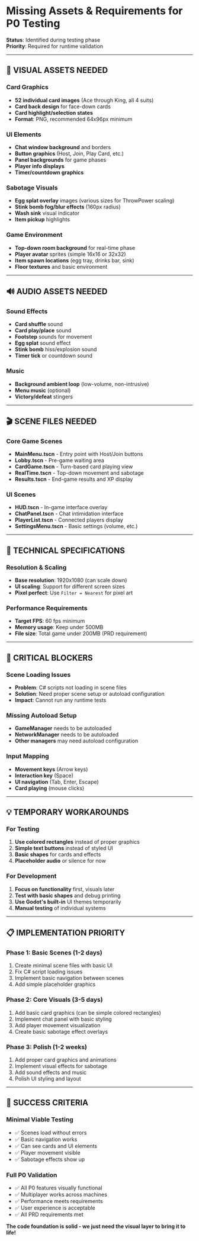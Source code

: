 # Missing Assets & Requirements for P0 Testing

**Status**: Identified during testing phase  
**Priority**: Required for runtime validation  

---

## 🎨 **VISUAL ASSETS NEEDED**

### Card Graphics
- **52 individual card images** (Ace through King, all 4 suits)
- **Card back design** for face-down cards
- **Card highlight/selection states**
- **Format**: PNG, recommended 64x96px minimum

### UI Elements  
- **Chat window background** and borders
- **Button graphics** (Host, Join, Play Card, etc.)
- **Panel backgrounds** for game phases
- **Player info displays**
- **Timer/countdown graphics**

### Sabotage Visuals
- **Egg splat overlay** images (various sizes for ThrowPower scaling)
- **Stink bomb fog/blur effects** (160px radius)
- **Wash sink** visual indicator
- **Item pickup** highlights

### Game Environment
- **Top-down room background** for real-time phase
- **Player avatar** sprites (simple 16x16 or 32x32)
- **Item spawn locations** (egg tray, drinks bar, sink)
- **Floor textures** and basic environment

---

## 🔊 **AUDIO ASSETS NEEDED**

### Sound Effects
- **Card shuffle** sound
- **Card play/place** sound  
- **Footstep** sounds for movement
- **Egg splat** sound effect
- **Stink bomb** hiss/explosion sound
- **Timer tick** or countdown sound

### Music
- **Background ambient loop** (low-volume, non-intrusive)
- **Menu music** (optional)
- **Victory/defeat** stingers

---

## 🎬 **SCENE FILES NEEDED**

### Core Game Scenes
- **MainMenu.tscn** - Entry point with Host/Join buttons
- **Lobby.tscn** - Pre-game waiting area
- **CardGame.tscn** - Turn-based card playing view
- **RealTime.tscn** - Top-down movement and sabotage
- **Results.tscn** - End-game results and XP display

### UI Scenes
- **HUD.tscn** - In-game interface overlay
- **ChatPanel.tscn** - Chat intimidation interface  
- **PlayerList.tscn** - Connected players display
- **SettingsMenu.tscn** - Basic settings (volume, etc.)

---

## 📐 **TECHNICAL SPECIFICATIONS**

### Resolution & Scaling
- **Base resolution**: 1920x1080 (can scale down)
- **UI scaling**: Support for different screen sizes
- **Pixel perfect**: Use `Filter = Nearest` for pixel art

### Performance Requirements
- **Target FPS**: 60 fps minimum
- **Memory usage**: Keep under 500MB
- **File size**: Total game under 200MB (PRD requirement)

---

## 🚨 **CRITICAL BLOCKERS**

### Scene Loading Issues
- **Problem**: C# scripts not loading in scene files
- **Solution**: Need proper scene setup or autoload configuration
- **Impact**: Cannot run any runtime tests

### Missing Autoload Setup
- **GameManager** needs to be autoloaded
- **NetworkManager** needs to be autoloaded  
- **Other managers** may need autoload configuration

### Input Mapping
- **Movement keys** (Arrow keys)
- **Interaction key** (Space)
- **UI navigation** (Tab, Enter, Escape)
- **Card playing** (mouse clicks)

---

## 💡 **TEMPORARY WORKAROUNDS**

### For Testing
1. **Use colored rectangles** instead of proper graphics
2. **Simple text buttons** instead of styled UI
3. **Basic shapes** for cards and effects
4. **Placeholder audio** or silence for now

### For Development
1. **Focus on functionality** first, visuals later
2. **Test with basic shapes** and debug printing
3. **Use Godot's built-in** UI themes temporarily
4. **Manual testing** of individual systems

---

## 📋 **IMPLEMENTATION PRIORITY**

### Phase 1: Basic Scenes (1-2 days)
1. Create minimal scene files with basic UI
2. Fix C# script loading issues
3. Implement basic navigation between scenes
4. Add simple placeholder graphics

### Phase 2: Core Visuals (3-5 days)
1. Add basic card graphics (can be simple colored rectangles)
2. Implement chat panel with basic styling
3. Add player movement visualization
4. Create basic sabotage effect overlays

### Phase 3: Polish (1-2 weeks)
1. Add proper card graphics and animations
2. Implement visual effects for sabotage
3. Add sound effects and music
4. Polish UI styling and layout

---

## 🎯 **SUCCESS CRITERIA**

### Minimal Viable Testing
- ✅ Scenes load without errors
- ✅ Basic navigation works
- ✅ Can see cards and UI elements
- ✅ Player movement visible
- ✅ Sabotage effects show up

### Full P0 Validation
- ✅ All P0 features visually functional
- ✅ Multiplayer works across machines
- ✅ Performance meets requirements
- ✅ User experience is acceptable
- ✅ All PRD requirements met

**The code foundation is solid - we just need the visual layer to bring it to life!** 